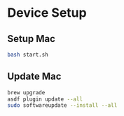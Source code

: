 # Device Setup

## Setup Mac

```zsh
bash start.sh
```

## Update Mac

```zsh
brew upgrade
asdf plugin update --all
sudo softwareupdate --install --all
```
